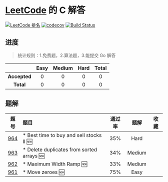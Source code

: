 # [LeetCode](https://leetcode.com) 的 C 解答

[![LeetCode 排名](https://img.shields.io/badge/aQuaYi-849-blue.svg)](https://leetcode.com/aQuaYi/)
[![codecov](https://codecov.io/gh/aQuaYi/LeetCode-in-Go/branch/master/graph/badge.svg)](https://codecov.io/gh/aQuaYi/LeetCode-in-Go)
[![Build Status](https://www.travis-ci.org/aQuaYi/LeetCode-in-Go.svg?branch=master)](https://www.travis-ci.org/aQuaYi/LeetCode-in-Go)

## 进度

> 统计规则：1.免费题，2.算法题，3.能提交 Go 解答

|     |Easy|Medium|Hard|Total|
|:---:|:---:|:---:|:---:|:---:|
|**Accepted**|0|0|0|0|
|**Total**|0|0|0|0|

## 题解

|题号|题目|通过率|题解|收藏|
|:-:|:-|:-: | :-: | :-: |
|[964](https://leetcode.com/problems/least-operators-to-express-number/)| * Best time to buy and sell stocks II :new: |35%|Hard||
|[963](https://leetcode.com/problems/minimum-area-rectangle-ii/)| * Delete duplicates from sorted arrays :new: |34%|Medium||
|[962](https://leetcode.com/problems/maximum-width-ramp/)| * Maximum Width Ramp :new: |33%|Medium||
|[961](https://leetcode.com/problems/n-repeated-element-in-size-2n-array/)| * Move zeroes :new: |75%|Easy||

